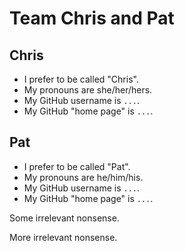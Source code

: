 # Team Chris and Pat

## Chris

- I prefer to be called "Chris".
- My pronouns are she/her/hers.
- My GitHub username is `...`.
- My GitHub "home page" is `...`.

## Pat

- I prefer to be called "Pat".
- My pronouns are he/him/his.
- My GitHub username is `...`.
- My GitHub "home page" is `...`.

Some irrelevant nonsense.

More irrelevant nonsense.
